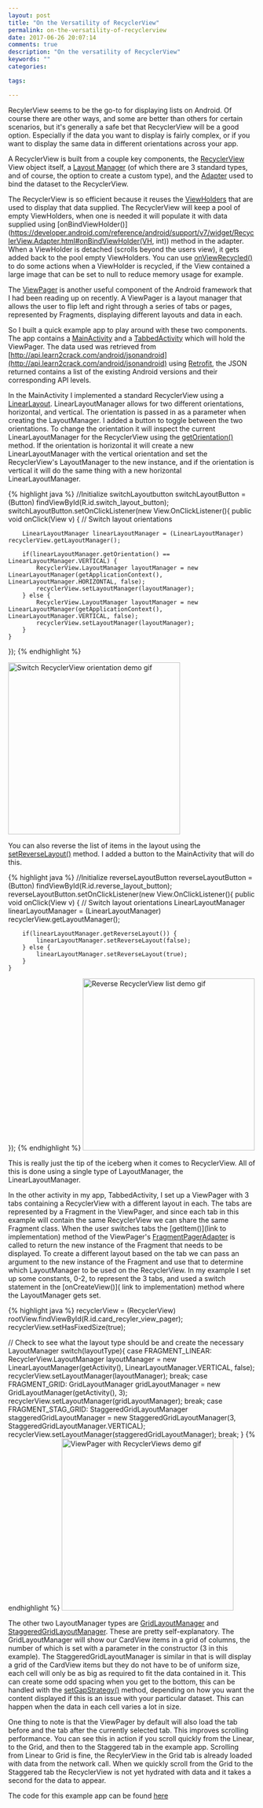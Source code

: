```yaml
---
layout: post
title: "On the Versatility of RecyclerView"
permalink: on-the-versatility-of-recyclerview
date: 2017-06-26 20:07:14
comments: true
description: "On the versatility of RecyclerView"
keywords: ""
categories:

tags:

---
```

RecylerView seems to be the go-to for displaying lists on Android. Of course there are other ways, and some are better than others for certain scenarios, but it's generally a safe bet that RecyclerView will be a good option. Especially if the data you want to display is fairly complex, or if you want to display the same data in different orientations across your app.

A RecyclerView is built from a couple key components, the [RecyclerView](https://developer.android.com/reference/android/support/v7/widget/RecyclerView.html) View object itself, a [Layout Manager](https://developer.android.com/reference/android/support/v7/widget/RecyclerView.LayoutManager.html) (of which there are 3 standard types, and of course, the option to create a custom type), and the [Adapter](https://developer.android.com/reference/android/support/v7/widget/RecyclerView.Adapter.html) used to bind the dataset to the RecyclerView.

The RecyclerView is so efficient because it reuses the  [ViewHolders](https://developer.android.com/reference/android/support/v7/widget/RecyclerView.ViewHolder.html) that are used to display that data supplied. The RecyclerView will keep a pool of empty ViewHolders, when one is needed it will populate it with data supplied using [onBindViewHolder()](https://developer.android.com/reference/android/support/v7/widget/RecyclerView.Adapter.html#onBindViewHolder(VH, int)) method in the adapter. When a ViewHolder is detached (scrolls beyond the users view), it gets added back to the pool empty ViewHolders. You can use [onViewRecycled()](https://developer.android.com/reference/android/support/v7/widget/RecyclerView.Adapter.html#onViewRecycled(VH)) to do some actions when a ViewHolder is recycled, if the View contained a large image that can be set to null to reduce memory usage for example.

The [ViewPager](https://developer.android.com/reference/android/support/v4/view/ViewPager.html) is another useful component of the Android framework that I had been reading up on recently. A ViewPager is a layout manager that allows the user to flip left and right through a series of tabs or pages, represented by Fragments, displaying different layouts and data in each.

So I built a quick example app to play around with these two components. The app contains a [MainActivity](https://github.com/int-a/recylerjsonparsing/blob/master/app/src/main/java/com/inta/anthony/recylerjsonparsing/MainActivity.java) and a [TabbedActivity](https://github.com/int-a/recylerjsonparsing/blob/master/app/src/main/java/com/inta/anthony/recylerjsonparsing/TabbedActivity.java) which will hold the ViewPager. The data used was retrieved from [http://api.learn2crack.com/android/jsonandroid](http://api.learn2crack.com/android/jsonandroid) using [Retrofit](http://square.github.io/retrofit/), the JSON returned contains a list of the existing Android versions and their corresponding API levels.

In the MainActivity I implemented a standard RecyclerView using a [LinearLayout](https://developer.android.com/reference/android/support/v7/widget/LinearLayoutManager.html). LinearLayoutManager allows for two different orientations, horizontal, and vertical. The orientation is passed in as a parameter when creating the LayoutManager. I added a button to toggle between the two orientations. To change the orientation it will inspect the current LinearLayoutManager for the RecyclerView using the [getOrientation()](https://developer.android.com/reference/android/support/v7/widget/LinearLayoutManager.html#getOrientation()) method. If the orientation is horizontal it will create a new LinearLayoutManager with the vertical orientation and set the RecyclerView's LayoutManager to the new instance, and if the orientation is vertical it will do the same thing with a new horizontal LinearLayoutManager.

{% highlight java %}
//Initialize switchLayoutbutton
switchLayoutButton = (Button) findViewById(R.id.switch_layout_button);
switchLayoutButton.setOnClickListener(new View.OnClickListener(){
    public void onClick(View v) {
        // Switch layout orientations

        LinearLayoutManager linearLayoutManager = (LinearLayoutManager) recyclerView.getLayoutManager();

        if(linearLayoutManager.getOrientation() == LinearLayoutManager.VERTICAL) {
            RecyclerView.LayoutManager layoutManager = new LinearLayoutManager(getApplicationContext(), LinearLayoutManager.HORIZONTAL, false);
            recyclerView.setLayoutManager(layoutManager);
        } else {
            RecyclerView.LayoutManager layoutManager = new LinearLayoutManager(getApplicationContext(), LinearLayoutManager.VERTICAL, false);
            recyclerView.setLayoutManager(layoutManager);
        }
    }
});
{% endhighlight %}

<img src="../images/switch_orientation_demo.gif" alt="Switch RecyclerView orientation demo gif" width="350px;" />

You can also reverse the list of items in the layout using the [setReverseLayout()](https://developer.android.com/reference/android/support/v7/widget/LinearLayoutManager.html#setReverseLayout(boolean)) method. I added a button to the MainActivity that will do this.

{% highlight java %}
//Initialize reverseLayoutButton
reverseLayoutButton = (Button) findViewById(R.id.reverse_layout_button);
reverseLayoutButton.setOnClickListener(new View.OnClickListener(){
    public void onClick(View v) {
        // Switch layout orientations
        LinearLayoutManager linearLayoutManager = (LinearLayoutManager) recyclerView.getLayoutManager();

        if(linearLayoutManager.getReverseLayout()) {
            linearLayoutManager.setReverseLayout(false);
        } else {
            linearLayoutManager.setReverseLayout(true);
        }
    }
});
{% endhighlight %}
<img src="../images/reverse_list_demo.gif" alt="Reverse RecyclerView list demo gif" width="350px;" />

This is really just the tip of the iceberg when it comes to RecyclerView. All of this is done using a single type of LayoutManager, the LinearLayoutManager.

In the other activity in my app, TabbedActivity, I set up a ViewPager with 3 tabs containing a RecyclerView with a different layout in each. The tabs are represented by a Fragment in the ViewPager, and since each tab in this example will contain the same RecyclerView we can share the same Fragment class. When the user switches tabs the [getItem()](link to implementation) method of the ViewPager's [FragmentPagerAdapter](https://developer.android.com/reference/android/support/v4/app/FragmentPagerAdapter.html) is called to return the new instance of the Fragment that needs to be displayed. To create a different layout based on the tab we can pass an argument to the new instance of the Fragment and use that to determine which LayoutManager to be used on the RecyclerView. In my example I set up some constants, 0-2, to represent the 3 tabs, and used a switch statement in the [onCreateView()]( link to implementation) method where the LayoutManager gets set.

{% highlight java %}
recyclerView = (RecyclerView) rootView.findViewById(R.id.card_recyler_view_pager);
recyclerView.setHasFixedSize(true);

// Check to see what the layout type should be and create the necessary LayoutManager
switch(layoutType){
   case FRAGMENT_LINEAR:
       RecyclerView.LayoutManager layoutManager = new LinearLayoutManager(getActivity(), LinearLayoutManager.VERTICAL, false);
       recyclerView.setLayoutManager(layoutManager);
       break;
   case FRAGMENT_GRID:
       GridLayoutManager gridLayoutManager = new GridLayoutManager(getActivity(), 3);
       recyclerView.setLayoutManager(gridLayoutManager);
       break;
   case FRAGMENT_STAG_GRID:
       StaggeredGridLayoutManager staggeredGridLayoutManager = new StaggeredGridLayoutManager(3, StaggeredGridLayoutManager.VERTICAL);
       recyclerView.setLayoutManager(staggeredGridLayoutManager);
       break;
}
{% endhighlight %}
<img src="../images/viewpager_demo.gif" alt="ViewPager with RecyclerViews demo gif" width="350px;" />

The other two LayoutManager types are [GridLayoutManager](https://developer.android.com/reference/android/support/v7/widget/GridLayoutManager.html) and [StaggeredGridLayoutManager](https://developer.android.com/reference/android/support/v7/widget/StaggeredGridLayoutManager.html). These are pretty self-explanatory. The GridLayoutManager will show our CardView items in a grid of columns, the number of which is set with a parameter in the constructor (3 in this example). The StaggeredGridLayoutManager is similar in that is will display a grid of the CardView items but they do not have to be of uniform size, each cell will only be as big as required to fit the data contained in it. This can create some odd spacing when you get to the bottom, this can be handled with the [setGapStrategy()](https://developer.android.com/reference/android/support/v7/widget/StaggeredGridLayoutManager.html#setGapStrategy(int)) method, depending on how you want the content displayed if this is an issue with your particular dataset. This can happen when the data in each cell varies a lot in size.

One thing to note is that the ViewPager by default will also load the tab before and the tab after the currently selected tab. This improves scrolling performance. You can see this in action if you scroll quickly from the Linear, to the Grid, and then to the Staggered tab in the example app. Scrolling from Linear to Grid is fine, the RecylerView in the Grid tab is already loaded with data from the network call. When we quickly scroll from the Grid to the Staggered tab the RecyclerView is not yet hydrated with data and it takes a second for the data to appear.

The code for this example app can be found [here](https://github.com/int-a/recylerjsonparsing)
